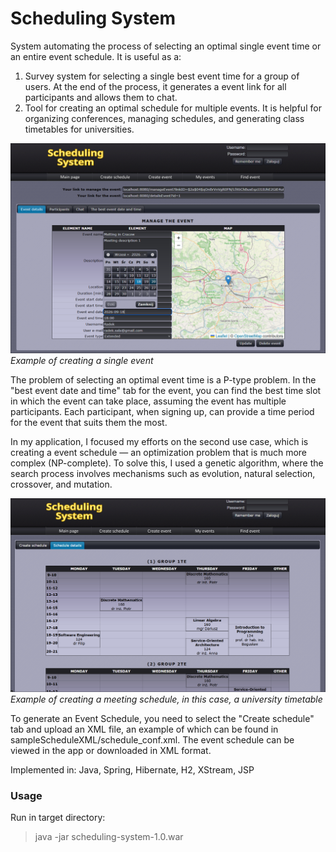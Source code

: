 # Scheduling System

System automating the process of selecting an optimal single event time or an entire event schedule. It is useful as a:
1. Survey system for selecting a single best event time for a group of users. At the end of the process, it generates a event link for all participants and allows them to chat.
2. Tool for creating an optimal schedule for multiple events. It is helpful for organizing conferences, managing schedules, and generating class timetables for universities.

![Scheduling System 1 Image](/scheduling-system1.png?raw=false)
_Example of creating a single event_

The problem of selecting an optimal event time is a P-type problem.
In the "best event date and time" tab for the event, you can find the best time slot in which the event can take place, assuming the event has multiple participants.
Each participant, when signing up, can provide a time period for the event that suits them the most.

In my application, I focused my efforts on the second use case, which is creating a event schedule — an optimization problem that is much more complex (NP-complete).
To solve this, I used a genetic algorithm, where the search process involves mechanisms such as evolution, natural selection, crossover, and mutation.

![Scheduling System 2 Image](/scheduling-system2.png?raw=false)
_Example of creating a meeting schedule, in this case, a university timetable_

To generate an Event Schedule, you need to select the "Create schedule" tab and upload an XML file, an example of which can be found in sampleScheduleXML/schedule_conf.xml.
The event schedule can be viewed in the app or downloaded in XML format.

Implemented in: Java, Spring, Hibernate, H2, XStream, JSP

### Usage

Run in target directory:
> java -jar scheduling-system-1.0.war